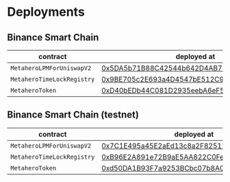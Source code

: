 # Deployments

## Binance Smart Chain

| contract | deployed at | transaction hash |  
| --- | --- | --- |
| `MetaheroLPMForUniswapV2` | [0x5DA5b71B88C42544b642D4AB781B30831EDAC341](https://bscscan.com/address/0x5DA5b71B88C42544b642D4AB781B30831EDAC341) | [0x45a28707a1db1b88428501892eab88ef0fc1c5a88676ee928eadfbd5b4ca0f7a](https://bscscan.com/tx/0x45a28707a1db1b88428501892eab88ef0fc1c5a88676ee928eadfbd5b4ca0f7a) |
| `MetaheroTimeLockRegistry` | [0x9BE705c2E693a4D4547bE512C9B3836C54b42569](https://bscscan.com/address/0x9BE705c2E693a4D4547bE512C9B3836C54b42569) | [0x75c4a76fd19f930f7824efe1da8ff632db5121837e0740cd0b3d97798b847c9c](https://bscscan.com/tx/0x75c4a76fd19f930f7824efe1da8ff632db5121837e0740cd0b3d97798b847c9c) |
| `MetaheroToken` | [0xD40bEDb44C081D2935eebA6eF5a3c8A31A1bBE13](https://bscscan.com/address/0xD40bEDb44C081D2935eebA6eF5a3c8A31A1bBE13) | [0x46c3df970cbbac7b7bc03063799b6cfff6e559ea4644916689cf69c03114c02f](https://bscscan.com/tx/0x46c3df970cbbac7b7bc03063799b6cfff6e559ea4644916689cf69c03114c02f) |

## Binance Smart Chain (testnet)

| contract | deployed at | transaction hash |  
| --- | --- | --- |
| `MetaheroLPMForUniswapV2` | [0x7C1E495a45E2aEd13c8a2F8251124A30b13F20Cc](https://testnet.bscscan.com/address/0x7C1E495a45E2aEd13c8a2F8251124A30b13F20Cc) | [0x318c141dc1f47489c4e5ded1b14b4b156ba8b90ceedf0de85e9bfd464ee9d04c](https://testnet.bscscan.com/tx/0x318c141dc1f47489c4e5ded1b14b4b156ba8b90ceedf0de85e9bfd464ee9d04c) |
| `MetaheroTimeLockRegistry` | [0xB96E2A891e72B9aE5AA822C0Fe3Bd7F5E373eE0a](https://testnet.bscscan.com/address/0xB96E2A891e72B9aE5AA822C0Fe3Bd7F5E373eE0a) | [0x3db0995dd6565ec17b83e98f516fa7be7c06844a5f9d6541f20fa0dcb39ff0ac](https://testnet.bscscan.com/tx/0x3db0995dd6565ec17b83e98f516fa7be7c06844a5f9d6541f20fa0dcb39ff0ac) |
| `MetaheroToken` | [0xd50DA1B93F7a9253BCbc07b8A05D94B522567BF7](https://testnet.bscscan.com/address/0xd50DA1B93F7a9253BCbc07b8A05D94B522567BF7) | [0x91a060ab8a3062fa825a8f1ba492d741bceea2e4edb8fea40a40e63bbfd1389e](https://testnet.bscscan.com/tx/0x91a060ab8a3062fa825a8f1ba492d741bceea2e4edb8fea40a40e63bbfd1389e) |

